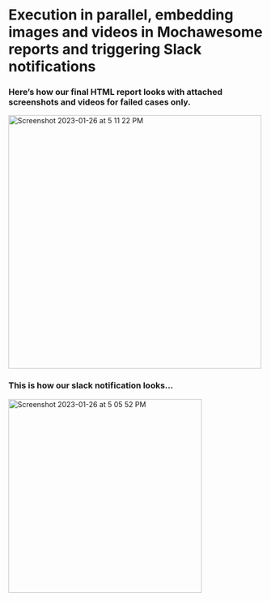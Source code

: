 # Execution in parallel, embedding images and videos in Mochawesome reports and triggering Slack notifications

### Here’s how our final HTML report looks with attached screenshots and videos for failed cases only.
<img width="500" alt="Screenshot 2023-01-26 at 5 11 22 PM" src="https://user-images.githubusercontent.com/101544305/216951645-99d2192c-d612-4e43-a2fa-56e36e849ef2.png">

### This is how our slack notification looks...
<img width="382" alt="Screenshot 2023-01-26 at 5 05 52 PM" src="https://user-images.githubusercontent.com/101544305/216951670-80f749cb-57aa-4edf-9c3f-12301544e083.png">


